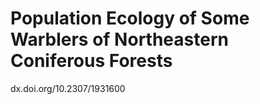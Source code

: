 # Population Ecology of Some Warblers of Northeastern Coniferous Forests

dx.doi.org/10.2307/1931600

